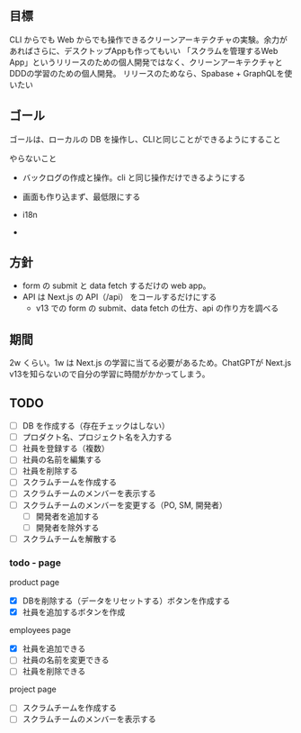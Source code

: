 ## 目標
CLI からでも Web からでも操作できるクリーンアーキテクチャの実験。余力があればさらに、デスクトップAppも作ってもいい
「スクラムを管理するWeb App」というリリースのための個人開発ではなく、クリーンアーキテクチャとDDDの学習のための個人開発。
リリースのためなら、Spabase + GraphQLを使いたい

## ゴール
ゴールは、ローカルの DB を操作し、CLIと同じことができるようにすること

やらないこと
- バックログの作成と操作。cli と同じ操作だけできるようにする
- 画面も作り込まず、最低限にする
- i18n

- 

## 方針
- form の submit と data fetch するだけの web app。
- API は Next.js の API（/api） をコールするだけにする
  - v13 での form の submit、data fetch の仕方、api の作り方を調べる

## 期間
2w くらい。1w は Next.js の学習に当てる必要があるため。ChatGPTが Next.js v13を知らないので自分の学習に時間がかかってしまう。

## TODO
- [ ] DB を作成する（存在チェックはしない）
- [ ] プロダクト名、プロジェクト名を入力する
- [ ] 社員を登録する（複数）
- [ ] 社員の名前を編集する
- [ ] 社員を削除する
- [ ] スクラムチームを作成する
- [ ] スクラムチームのメンバーを表示する
- [ ] スクラムチームのメンバーを変更する（PO, SM, 開発者）
  - [ ] 開発者を追加する
  - [ ] 開発者を除外する
- [ ] スクラムチームを解散する

### todo - page
product page
- [x] DBを削除する（データをリセットする）ボタンを作成する
- [x] 社員を追加するボタンを作成

employees page
- [x] 社員を追加できる
- [ ] 社員の名前を変更できる
- [ ] 社員を削除できる

project page
- [ ] スクラムチームを作成する
- [ ] スクラムチームのメンバーを表示する
